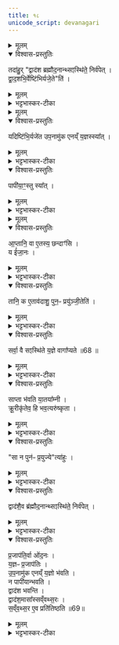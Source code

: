 ```yaml
---
title: १८
unicode_script: devanagari
---
```


<details><summary>मूलम्</summary>

तदा॑हुः ।   
द्वाद॑श ब्रह्मौद॒नान्थ्सꣵस्थि॑ते॒ निर्व॑पेत् ।   
द्वा॒द॒शभि॒र्वेष्टि॑भिर्यजे॒तेति॑ ।   
</details>

<details open><summary>विश्वास-प्रस्तुतिः</summary>

तदा॑हु॒र् "द्वाद॑श ब्रह्मौद॒नान्थ्सꣵस्थि॑ते॒ निर्व॑पेत् ।   
द्वा॒द॒शभि॒र्वेष्टि॑भिर्यजे॒ते"ति॑ ।   
</details>

<details><summary>मूलम्</summary>

तदा॑हु॒र् "द्वाद॑श ब्रह्मौद॒नान्थ्सꣵस्थि॑ते॒ निर्व॑पेत् ।   
द्वा॒द॒शभि॒र्वेष्टि॑भिर्यजे॒ते"ति॑ ।   
</details>

<details><summary>भट्टभास्कर-टीका</summary>

1तदाहुः याज्ञिका विकल्पं - संस्थिते समाप्तेऽश्वमेधे गृहं गत्वा द्वादश ब्रह्मौदनान्निर्वपेत्, इष्टिभिर्वा द्वादशभिर्यजेत सर्वेऽप्याग्नेयाष्टाकपाला इत्याहुः । एतद्दूषयति - यदितादि ॥ इष्टिपक्षो दूष्यते ।   
</details>


<details><summary>मूलम्</summary>

यदिष्टि॑भि॒र्यजे॑त ।   
उ॒प॒नामु॑क एनय्ँ य॒ज्ञस्स्या᳚त् ।   
</details>

<details open><summary>विश्वास-प्रस्तुतिः</summary>

यदिष्टि॑भि॒र्यजे॑त उप॒नामु॑क एनय्ँ य॒ज्ञस्स्या᳚त् ।   
</details>

<details><summary>मूलम्</summary>

यदिष्टि॑भि॒र्यजे॑त उप॒नामु॑क एनय्ँ य॒ज्ञस्स्या᳚त् ।   
</details>

<details><summary>भट्टभास्कर-टीका</summary>

यदिष्टिभिर्यजेत एनं यज्ञ उपनामुकस्स्यात् अस्मिन् सदा उपनमनशीलस्स्यात्, यज्ञः फलतीति भावः । यज्ञफलं एनं न जहात्येव । 
</details>

<details open><summary>विश्वास-प्रस्तुतिः</summary>

पापी॑या॒ꣳ॒स्तु स्या᳚त् ।   
</details>

<details><summary>मूलम्</summary>

पापी॑या॒ꣳ॒स्तु स्या᳚त् ।   
</details>

<details><summary>भट्टभास्कर-टीका</summary>

किं तर्हीति - पापीयांस्तु स्यात् पापतरो भवति । कस्यचिदप्यकरणे पापः इष्टिकरणे पापतरः ब्रह्मौदनकरणे अपाप इति भावः ॥
</details>


<details><summary>मूलम्</summary>

आ॒प्तानि॒ वा ए॒तस्य॒ छन्दाꣳ॑सि॒ य ई॑जा॒नः ।   
</details>

<details open><summary>विश्वास-प्रस्तुतिः</summary>

आ॒प्तानि॒ वा ए॒तस्य॒ छन्दाꣳ॑सि ।   
य ई॑जा॒नः ।   
</details>

<details><summary>मूलम्</summary>

आ॒प्तानि॒ वा ए॒तस्य॒ छन्दाꣳ॑सि ।   
य ई॑जा॒नः ।   
</details>

<details><summary>भट्टभास्कर-टीका</summary>

2अथ पापीयस्त्वमेव प्रतिपादयति - आप्तानीत्यादि ॥ य ईजानः समाप्तयागस्तस्य सर्वाणि छन्दांस्यपि हि आप्तानि उपयुक्तानि भवन्ति ।   
</details>

<details open><summary>विश्वास-प्रस्तुतिः</summary>

तानि॒ क ए॒ताव॑दाशु॒ पुन॒ᳶ प्रयु॑ञ्जी॒तेति॑ ।   
</details>

<details><summary>मूलम्</summary>

तानि॒ क ए॒ताव॑दाशु॒ पुन॒ᳶ प्रयु॑ञ्जी॒तेति॑ ।   
</details>

<details><summary>भट्टभास्कर-टीका</summary>

तानि तादृशानि एतावदाशु एतावत्प्रमाणं शैघ्र्यं यत्र तादृशमतिक्षिप्रं कः पुनः प्रयुञ्जीत प्रयोक्तुमर्हति अयुक्तमेतदिति यावन् । इतिशब्दो हेतौ ।   
</details>

<details open><summary>विश्वास-प्रस्तुतिः</summary>

सर्वा॒ वै सꣵस्थि॑ते य॒ज्ञे वागा᳚प्यते ॥68 ॥  
</details>

<details><summary>मूलम्</summary>

सर्वा॒ वै सꣵस्थि॑ते य॒ज्ञे वागा᳚प्यते ॥68 ॥  
</details>

<details><summary>भट्टभास्कर-टीका</summary>

किंच - संस्थिते यज्ञे सर्वा वागाप्यते कृतप्रयोजना उपयुक्ता वर्तते ।   
</details>

<details open><summary>विश्वास-प्रस्तुतिः</summary>

साप्ता भ॑वति या॒तया᳚म्नी ।  
क्रू॒रीकृ॑तेव॒ हि भव॒त्यरु॑ष्कृता ।  
</details>

<details><summary>मूलम्</summary>

साप्ता भ॑वति या॒तया᳚म्नी ।  
क्रू॒रीकृ॑तेव॒ हि भव॒त्यरु॑ष्कृता ।  
</details>

<details><summary>भट्टभास्कर-टीका</summary>

सा च तथाभूता यातयाम्नी आत्तसारा भवति । तस्मात् सा अरुष्कृता पिष्टपेषणस्थानीयेन पुनः प्रयोगपीडनेन बाधिता क्रूरीकृतेव हि भवति हिंसकस्वभावतां नीतेव भवति ।   
</details>

<details open><summary>विश्वास-प्रस्तुतिः</summary>

"सा न पुन॑ᳶ प्र॒युज्ये"त्या॑हुः ।   
</details>

<details><summary>मूलम्</summary>

"सा न पुन॑ᳶ प्र॒युज्ये"त्या॑हुः ।   
</details>

<details><summary>भट्टभास्कर-टीका</summary>

तस्मात् सा न पुनः प्रयुज्या तदानीमेव न पुनः प्रयोक्तव्येत्याहुर्वेदार्थविदः । छान्दसः क्यप् ।   
</details>

<details open><summary>विश्वास-प्रस्तुतिः</summary>

द्वाद॑शै॒व ब्र॑ह्मौद॒नान्थ्सꣵस्थि॑ते॒ निर्व॑पेत् ।   
</details>

<details><summary>मूलम्</summary>

द्वाद॑शै॒व ब्र॑ह्मौद॒नान्थ्सꣵस्थि॑ते॒ निर्व॑पेत् ।   
</details>

<details><summary>भट्टभास्कर-टीका</summary>

तस्मात् ब्रह्मौदनानेव द्वादश निर्वपेत् ॥
</details>

<details open><summary>विश्वास-प्रस्तुतिः</summary>

प्र॒जाप॑ति॒र्वा ओ॑द॒नः ।   
य॒ज्ञᳶ प्र॒जाप॑तिः ।   
उ॒प॒नामु॑क एनय्ँ य॒ज्ञो भ॑वति ।   
न पापी॑यान्भवति ।   
द्वाद॑श भवन्ति ।   
द्वाद॑श॒मासा᳚स्सव्ँवथ्स॒रः ।   
स॒व्ँव॒थ्स॒र ए॒व प्रति॑तिष्ठति ॥69॥  
</details>

<details><summary>मूलम्</summary>

प्र॒जाप॑ति॒र्वा ओ॑द॒नः ।   
य॒ज्ञᳶ प्र॒जाप॑तिः ।   
उ॒प॒नामु॑क एनय्ँ य॒ज्ञो भ॑वति ।   
न पापी॑यान्भवति ।   
द्वाद॑श भवन्ति ।   
द्वाद॑श॒मासा᳚स्सव्ँवथ्स॒रः ।   
स॒व्ँव॒थ्स॒र ए॒व प्रति॑तिष्ठति ॥69॥  
</details>

<details><summary>भट्टभास्कर-टीका</summary>

3ननु अस्मिन्नपि पक्षे उक्तदोषप्रसङ्ग इत्याह - प्रजापतिर्वा इति ॥ सर्वोत्पत्तिहेतुत्वात् स्वयं प्रजापतिरेवौदनः, प्रजापतिर्नाम यज्ञ एव, प्रजापतिश्च सर्वार्थकृदिति न कश्चिद्दोषः । द्वादशत्वयोगात् संवत्सरे प्रतिष्ठितो भवति ॥


इति तृतीये नवमे अष्टादशोऽनुवाकः ॥  

</details>

